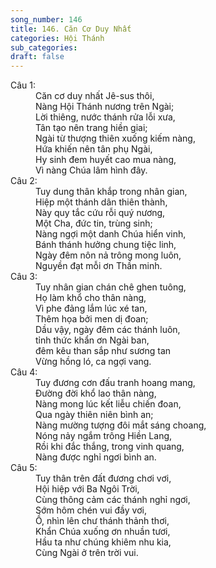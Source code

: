 ```yaml
---
song_number: 146
title: 146. Căn Cơ Duy Nhất
categories: Hội Thánh
sub_categories: 
draft: false
---
```

<dl><dt>Câu 1:</dt><dd data-verse="1">Căn cơ duy nhất Jê-sus thôi, <br/>Nàng Hội Thánh nương trên Ngài; <br/>Lời thiêng, nước thánh rửa lỗi xưa, <br/>Tân tạo nên trang hiền giai; <br/>Ngài từ thượng thiên xuống kiếm nàng, <br/>Hứa khiến nên tân phụ Ngài, <br/>Hy sinh đem huyết cao mua nàng, <br/>Vì nàng Chúa lâm hình đây. </dd><dt>Câu 2:</dt><dd data-verse="2">Tuy dung thân khắp trong nhân gian, <br/>Hiệp một thánh dân thiên thành, <br/>Này quy tắc cứu rỗi quý nương, <br/>Một Cha, đức tin, trùng sinh; <br/>Nàng ngợi một danh Chúa hiển vinh, <br/>Bánh thánh hưởng chung tiệc linh, <br/>Ngày đêm nôn nả trông mong luôn, <br/>Nguyền đạt mỗi ơn Thần minh. </dd><dt>Câu 3:</dt><dd data-verse="3">Tuy nhân gian chán chê ghen tuông, <br/>Họ làm khổ cho thân nàng, <br/>Vì phe đảng lắm lúc xé tan, <br/>Thêm họa bởi men dị đoan; <br/>Dầu vậy, ngày đêm các thánh luôn, <br/>tỉnh thức khẩn ơn Ngài ban, <br/>đêm kêu than sắp như sương tan <br/>Vừng hồng ló, ca ngợi vang. </dd><dt>Câu 4:</dt><dd data-verse="4">Tuy đương cơn đấu tranh hoang mang, <br/>Đường đời khổ lao thân nàng, <br/>Nàng mong lúc kết liễu chiến đoan, <br/>Qua ngày thiên niên bình an; <br/>Nàng mường tượng đôi mắt sáng choang, <br/>Nóng nảy ngắm trông Hiền Lang, <br/>Rồi khi đắc thắng, trong vinh quang, <br/>Nàng được nghỉ ngơi bình an. </dd><dt>Câu 5:</dt><dd data-verse="5">Tuy thân trên đất đương chơi vơi, <br/>Hội hiệp với Ba Ngôi Trời, <br/>Cùng thông cảm các thánh nghỉ ngơi, <br/>Sớm hôm chén vui đầy vơi, <br/>Ồ, nhìn lên chư thánh thảnh thơi, <br/>Khẩn Chúa xuống ơn nhuần tươi, <br/>Hầu ta như chúng khiêm nhu kia, <br/>Cùng Ngài ở trên trời vui. </dd></dl>